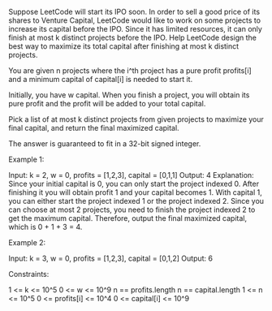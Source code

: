 Suppose LeetCode will start its IPO soon. In order to sell a good price of
its shares to Venture Capital, LeetCode would like to work on some projects
to increase its capital before the IPO. Since it has limited resources, it
can only finish at most k distinct projects before the IPO. Help LeetCode
design the best way to maximize its total capital after finishing at most k
distinct projects.

You are given n projects where the i^th project has a pure profit profits[i]
and a minimum capital of capital[i] is needed to start it.

Initially, you have w capital. When you finish a project, you will obtain its
pure profit and the profit will be added to your total capital.

Pick a list of at most k distinct projects from given projects to maximize
your final capital, and return the final maximized capital.

The answer is guaranteed to fit in a 32-bit signed integer.


Example 1:


Input: k = 2, w = 0, profits = [1,2,3], capital = [0,1,1]
Output: 4
Explanation: Since your initial capital is 0, you can only start the project
indexed 0.
After finishing it you will obtain profit 1 and your capital becomes 1.
With capital 1, you can either start the project indexed 1 or the project
indexed 2.
Since you can choose at most 2 projects, you need to finish the project
indexed 2 to get the maximum capital.
Therefore, output the final maximized capital, which is 0 + 1 + 3 = 4.


Example 2:


Input: k = 3, w = 0, profits = [1,2,3], capital = [0,1,2]
Output: 6



Constraints:


1 <= k <= 10^5
0 <= w <= 10^9
n == profits.length
n == capital.length
1 <= n <= 10^5
0 <= profits[i] <= 10^4
0 <= capital[i] <= 10^9




